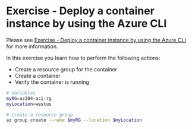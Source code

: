 # Exercise - Deploy a container instance by using the Azure CLI

Please see [Exercise - Deploy a container instance by using the Azure CLI](https://learn.microsoft.com/en-us/training/modules/create-run-container-images-azure-container-instances/3-run-azure-container-instances-cloud-shell) for more information.

In this exercise you learn how to perform the following actions:

- Create a resource group for the container
- Create a container
- Verify the container is running

```sh
# Variables
myRG=az204-aci-rg
myLocation=westus

# Create a resource group
az group create --name $myRG --location $myLocation

```
